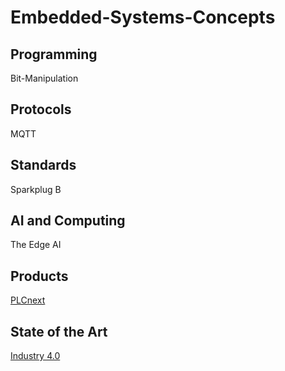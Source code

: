 # Embedded-Systems-Concepts

## Programming

Bit-Manipulation

## Protocols

MQTT

## Standards

Sparkplug B

## AI and Computing

The Edge AI

## Products

[PLCnext](https://www.phoenixcontact.com/en-pc/products/plcnext-technology)

## State of the Art

[Industry 4.0](https://www.plattform-i40.de/IP/Navigation/EN/Industrie40/WhatIsIndustrie40/what-is-industrie40.html)
